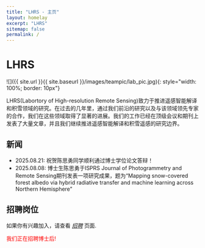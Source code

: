 ```yaml
---
title: "LHRS - 主页"
layout: homelay
excerpt: "LHRS"
sitemap: false
permalink: /
---
```


# LHRS

![]({{ site.url }}{{ site.baseurl }}/images/teampic/lab_pic.jpg){: style="width: 100%; border: 10px"}



LHRS(Labortory of High-resolution Remote Sensing)致力于推进遥感智能解译和积雪领域的研究。在过去的几年里，通过我们前沿的研究以及与该领域领先专家的合作，我们在这些领域取得了显著的进展。我们的工作已经在顶级会议和期刊上发表了大量文章，并且我们继续推进遥感智能解译和积雪遥感的研究边界。
<br>

## 新闻

* 2025.08.21: 祝贺陈思勇同学顺利通过博士学位论文答辩！
* 2025.08.08: 博士生陈思勇于ISPRS Journal of Photogrammetry and Remote Sensing期刊发表一项研究成果，题为“Mapping snow-covered forest albedo via hybrid radiative transfer and machine learning across Northern Hemisphere”


## 招聘岗位

如果你有兴趣加入，请查看 *[招聘](recruitment)* 页面.

<p style="color:red;">我们正在招聘博士后!</p>

<!-- ## Funding
We are grateful for funding from our sponsors:

<figure class="third">
<img src="{{ site.url }}{{ site.baseurl }}/images/logopic/nih.jpg" style="height: 90px"><img src="{{ site.url }}{{ site.baseurl }}/images/logopic/nsf.jpg" style="height: 90px"><img src="{{ site.url }}{{ site.baseurl }}/images/logopic/cobb.png" style="height: 90px"><img src="{{ site.url }}{{ site.baseurl }}/images/logopic/aviagen.jpg" style="height: 100px"><img src="{{ site.url }}{{ site.baseurl }}/images/logopic/adisseo.png" style="height: 100px">

<img src="{{ site.url }}{{ site.baseurl }}/images/logopic/winnow.jpg" style="height: 100px"><img src="{{ site.url }}{{ site.baseurl }}/images/logopic/uark_agri.jpg" style="height: 100px"><img src="{{ site.url }}{{ site.baseurl }}/images/logopic/tyson.png" style="height: 80px"> <img src="{{ site.url }}{{ site.baseurl }}/images/logopic/ai_sustein.webp" style="height: 60px"> <img src="{{ site.url }}{{ site.baseurl }}/images/logopic/uark_eng.jpg" style="height: 90px"><img src="{{ site.url }}{{ site.baseurl }}/images/logopic/ua_power_group.png" style="height: 90px">
</figure> -->
